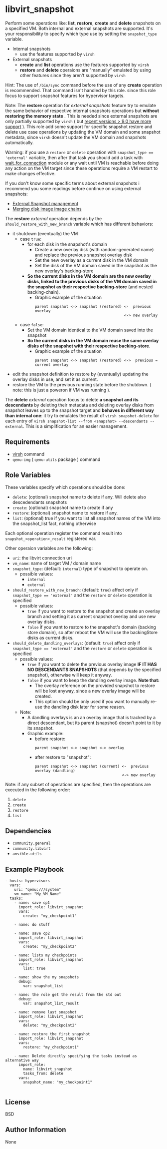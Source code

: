 libvirt_snapshot
=========

Perform some operations like: **list**, **restore**, **create** and **delete** snapshots on a specified VM.
Both internal and external snapshots are supported. It's your responsibility to specify which type use by setting the `snapshot_type` variable.
- Internal snapshots
  - use the features supported by `virsh`
- External snapshots
  - **create** and **list** operations use the features supported by `virsh`
  - **restore** and **delete** operaions are "manually" emulated by using other features since they aren't supported by `virsh`

Hint: The use of `/bin/sync` command before the use of any **create** operation is recommended. That command isn't handled by this role. since this role focus to support snapshot features for hypervisor targets.

Note: The **restore** operation for _external snapshots_ feature try to emulate the same behavior of respective internal snapshots operations but **without restoring the memory state** . This is needed since external snapshots are only partially supported by `virsh` ( but [recent versions > 9.0 have more support](https://libvirt.org/news.html#v9-0-0-2023-01-16) ). This role add some support for specific snapshot restore and delete use case operations by updating the VM domain and some snapshot metadata, since `virsh` doesn't update the VM domain and snapshots automatically.

Warning: if you use a `restore` or `delete` operation with `snapshot_type == 'external'` variable, then after that task you should add a task with [wait_for_connection](https://docs.ansible.com/ansible/latest/collections/ansible/builtin/wait_for_connection_module.html) module or any wait until VM is reachable before doing any action on the VM target since these operations require a VM restart to make changes effective.

If you don't know some specific terms about external snapshots i recommend you some readings before continue on using external snapshots:
- [External Snapshot management](https://wiki.libvirt.org/I_created_an_external_snapshot_but_libvirt_will_not_let_me_delete_or_revert_to_it.html)
- [Merging disk image image chains](https://libvirt.org/kbase/merging_disk_image_chains.html)

The **restore** _external_ operation depends by the `should_restore_with_new_branch` variable which has different behaviors:
  - it shutdown (eventually) the VM 
    - case `true`:
      - for each disk in the snapshot's domain
        - Create a new overlay disk (with random-generated name) and replace the previous snapshot overlay disk
        - Set the new overlay as a current disk in the VM domain
        - Set the disk of the VM domain saved in the snapshot as the new overlay's backing-store
      - **So the current disks in the VM domain are the new overlay disks, linked to the previous disks of the VM domain saved in the snapshot as their respective backing-store** (and nested backing-chain).
        - Graphic example of the situation
          ```
          parent snapshot <-> snapshot (restored) <-  previous overlay
                                                  <-> new overlay
          ```
    - case `false`:
      - Set the VM domain identical to the VM domain saved into the snapshot
      - **So the current disks in the VM domain reuse the same overlay disks of the snapshot with their respective backing-store**.
        - Graphic example of the situation
          ```
          parent snapshot <-> snapshot (restored) <->  previous = current overlay
          ```
  - edit the snapshot definition to restore by (eventually) updating the overlay disks in use, and set it as current.
  - restore the VM to the previous running state before the shutdown. ( note: this is just a poweron if VM was running ).

The **delete** _external_ operation focus to delete **a snapshot and its descendants** by deleting their metadata and deleting overlay disks from snapshot leaves up to the snapshot target and **behaves in different way than internal one**: it try to emulates the result of `virsh snapshot-delete` for each entry of `virsh snapshot-list --from <snapshot> --descendants --external`. This is a simplification for an easier management.


Requirements
------------

- [virsh](https://www.libvirt.org/manpages/virsh.html) command
- `qemu-img` ( `qemu-utils` package ) command

Role Variables
--------------

These variables specify which operations should be done:
- `delete`: (optional) snapshot name to delete if any. Will delete also descedendants snapshots
- `create`: (optional) snapshot name to create if any
- `restore`: (optional) snapshot name to restore if any.
- `list`: (optional) true if you want to list all snapshot names of the VM into the snapshot_list fact, nothing otherwise

Each optional operation register the command result into `snapshot_<operation>_result` registered var.

Other operaion variables are the following:

- `uri`: the libvirt connection uri 
- `vm_name`: name of target VM / domain name
- `snapshot_type`: (default: `internal`) type of snapshot to operate on.
  - possible values:
    - `internal`
    - `external`
- `should_restore_with_new_branch`: (default: `true`) affect only if `snapshot_type == 'external'` and the `restore` or `delete` operation is specified
  - possible values:
    - `true` if you want to restore to the snapshot and create an overlay branch and setting it as current snapshot overlay and use new overlay disks.
    - `false` if you want to restore to the snapshot's domain (backing store domain), so after reboot the VM will use the backingStore disks as current disks.
- `should_delete_dandling_overlays`: (default: `true`) affect only if `snapshot_type == 'external'` and the `restore` or `delete` operation is specified
  - possible values:
    - `true` if you want to delete the previous overlay image **IF IT HAS NO DESCENDANTS SNAPSHOTS** (that depends by the specified snapshot), otherwise will keep it anyway.
    - `false` if you want to keep the dandling overlay image.
      **Note that:**
      - The overlay reference on the provided snapshot to restore will be lost anyway, since a new overlay image will be created.
      - This option should be only used if you want to manually re-use the dandling disk later for some reason.
  - Note:
    -  A dandling overlays is an an overlay image that is tracked by a direct descendant, but its parent (snapshot) doesn't point to it by its snapshot.
      - Graphic example:
        - before restore:
          ```
          parent snapshot <-> snapshot <-> overlay
          ```
        - after restore to "snapshot":
          ```
          parent snapshot <-> snapshot (current) <-  previous overlay (dandling)
                                                 <-> new overlay
          ```
Note: if any subset of operations are specified, then the operations are executed in the following order:
1. `delete`
2. `create`
3. `restore`
4. `list`

Dependencies
------------

- `community.general`
- `community.libvirt`
- `ansible.utils`


Example Playbook
----------------
```
- hosts: hypervisors
  vars:
    uri: "qemu:///system"
    vm_name: "My_VM_Name"
  tasks:
    - name: save cp1
      import_role: libvirt_snapshot
      vars:
        create: "my_checkpoint1"

    - name: do stuff

    - name: save cp2
      import_role: libvirt_snapshot
      vars:
        create: "my_checkpoint2"

    - name: lists my checkpoints
      import_role: libvirt_snapshot
      vars:
        list: true
    
    - name: show the my snapshots
      debug:
        var: snapshot_list

    - name: the role get the result from the std out
      debug:
        var: snapshot_list_result
      
    - name: remove last snapshot
      import_role: libvirt_snapshot
      vars:
        delete: "my_checkpoint2"

    - name: restore the first snapshot
      import_role: libvirt_snapshot
      vars:
        restore: "my_checkpoint1"
    
    - name: Delete directly specifying the tasks instead as alternative way
      import_role:
        name: libvirt_snapshot
        tasks_from: delete
      vars:
        snapshot_name: "my_checkpoint1"
    
```
License
-------

BSD

Author Information
------------------
None
